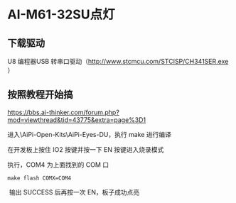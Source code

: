 # AI-M61-32SU点灯

## 下载驱动
 U8 编程器USB 转串口驱动（http://www.stcmcu.com/STCISP/CH341SER.exe ）

## 按照教程开始搞

https://bbs.ai-thinker.com/forum.php?mod=viewthread&tid=43775&extra=page%3D1


进入\AiPi-Open-Kits\AiPi-Eyes-DU，执行 make 进行编译

在开发板上按住 IO2 按键并按一下 EN 按键进入烧录模式

执行，COM4 为上面找到的 COM 口

```
make flash COMX=COM4
```
​
输出 SUCCESS 后再按一次 EN，板子成功点亮